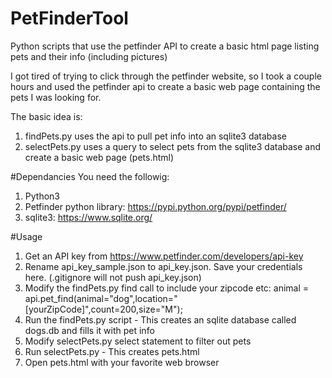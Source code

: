 # PetFinderTool
Python scripts that use the petfinder API to create a basic html page listing pets and their info (including pictures)

I got tired of trying to click through the petfinder website, so I took a couple hours and used the petfinder api to create a basic web page containing the pets I was looking for.

The basic idea is:<br>
1. findPets.py uses the api to pull pet info into an sqlite3 database<br>
2. selectPets.py uses a query to select pets from the sqlite3 database and create a basic web page (pets.html)<br>

#Dependancies
You need the followig:<br>
1. Python3
2. Petfinder python library: https://pypi.python.org/pypi/petfinder/ <br>
3. sqlite3: https://www.sqlite.org/

#Usage
1. Get an API key from https://www.petfinder.com/developers/api-key
2. Rename api_key_sample.json to api_key.json. Save your credentials here. (.gitignore will not push api_key.json)
3. Modify the findPets.py find call to include your zipcode etc:
    animal = api.pet_find(animal="dog",location="[yourZipCode]",count=200,size="M");
4. Run the findPets.py script - This creates an sqlite database called dogs.db and fills it with pet info
5. Modify selectPets.py select statement to filter out pets 
6. Run selectPets.py - This creates pets.html
6. Open pets.html with your favorite web browser
